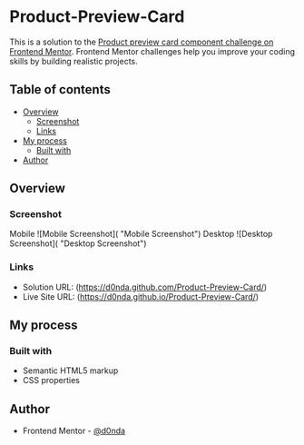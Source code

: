 # Product-Preview-Card 

This is a solution to the [Product preview card component challenge on Frontend Mentor](https://www.frontendmentor.io/challenges/product-preview-card-component-GO7UmttRfa). Frontend Mentor challenges help you improve your coding skills by building realistic projects. 

## Table of contents

- [Overview](#overview)
  - [Screenshot](#screenshot)
  - [Links](#links)
- [My process](#my-process)
  - [Built with](#built-with)
- [Author](#author)

## Overview

### Screenshot
Mobile
![Mobile Screenshot]( "Mobile Screenshot")
Desktop
![Desktop Screenshot]( "Desktop Screenshot")

### Links

- Solution URL: (https://d0nda.github.com/Product-Preview-Card/)
- Live Site URL: (https://d0nda.github.io/Product-Preview-Card/)

## My process

### Built with

- Semantic HTML5 markup
- CSS  properties

## Author

- Frontend Mentor - [@d0nda](https://www.frontendmentor.io/profile/d0nda)
